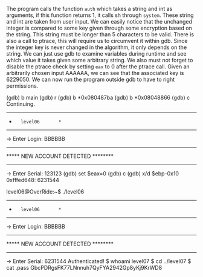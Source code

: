 The program calls the function `auth` which takes a string and int as arguments, if this function returns 1, it calls sh through `system`.
These string and int are taken from user input.
We can easily notice that the unchanged integer is compared to some key given through some encryption based on the string.
This string must be longer than 5 characters to be valid.
There is also a call to ptrace, this will require us to circumvent it within gdb.
Since the integer key is never changed in the algorithm, it only depends on the string.
We can just use gdb to examine variables during runtime and see which value it takes given some arbitrary string.
We also must not forget to disable the ptrace check by setting `eax` to 0 after the ptrace call.
Given an arbitrarily chosen input AAAAAA, we can see that the associated key is 6229050.
We can now run the program outside gdb to have to right permissions.


(gdb) b main
(gdb) r
(gdb) b *0x080487ba
(gdb) b *0x08048866
(gdb) c
Continuing.
***********************************
*		level06		  *
***********************************
-> Enter Login: BBBBBB
***********************************
***** NEW ACCOUNT DETECTED ********
***********************************
-> Enter Serial: 123123
(gdb) set $eax=0
(gdb) c
(gdb) x/d $ebp-0x10
0xfffed648:	6231544


level06@OverRide:~$ ./level06
***********************************
*		level06		  *
***********************************
-> Enter Login: BBBBBB
***********************************
***** NEW ACCOUNT DETECTED ********
***********************************
-> Enter Serial: 6231544
Authenticated!
$ whoami
level07
$ cd ../level07
$ cat .pass
GbcPDRgsFK77LNnnuh7QyFYA2942Gp8yKj9KrWD8